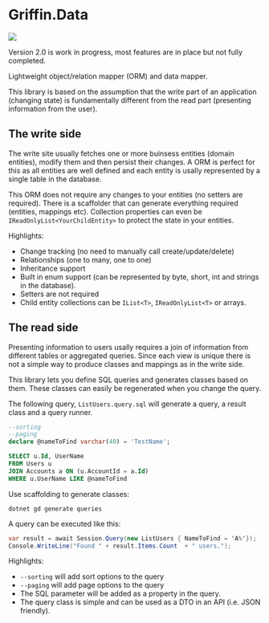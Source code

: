 Griffin.Data
============

<img src="https://ci.appveyor.com/api/projects/status/github/jgauffin/griffin.data?branch=master&svg=true" />

Version 2.0 is work in progress, most features are in place but not fully completed.

Lightweight object/relation mapper (ORM) and data mapper.

This library is based on the assumption that the write part of an application (changing state) is fundamentally different from the read part (presenting information from the user).

## The write side

The write site usually fetches one or more buinsess entities (domain entities), modify them and then persist their changes.
A ORM is perfect for this as all entities are well defined and each entity is usally represented by a single table in the database.

This ORM does not require any changes to your entities (no setters are required). There is a scaffolder that can generate everything required (entities, mappings etc).
Collection properties can even be `IReadOnlyList<YourChildEntity>` to protect the state in your entities.

Highlights:

* Change tracking (no need to manually call create/update/delete)
* Relationships (one to many, one to one)
* Inheritance support
* Built in enum support (can be represented by byte, short, int and strings in the database).
* Setters are not required
* Child entity collections can be  `IList<T>`, `IReadOnlyList<T>` or arrays.

## The read side

Presenting information to users usally requires a join of information from different tables or aggregated queries. Since each view is unique there is not a simple way to produce classes and mappings as in the write side.

This library lets you define SQL queries and generates classes based on them. These classes can easily be regenerated when you change the query.

The following query, `ListUsers.query.sql` will generate a query, a result class and a query runner.


```sql
--sorting
--paging
declare @nameToFind varchar(40) = 'TestName';

SELECT u.Id, UserName
FROM Users u
JOIN Accounts a ON (u.AccountId = a.Id)
WHERE u.UserName LIKE @nameToFind
```

Use scaffolding to generate classes:

```
dotnet gd generate queries
```

A query can be executed like this:

```csharp
var result = await Session.Query(new ListUsers { NameToFind = 'A%'});
Console.WriteLine("Found " + result.Items.Count  + " users.");
```

Highlights:

* `--sorting` will add sort options to the query
* `--paging` will add page options to the query
* The SQL parameter will be added as a property in the query.
* The query class is simple and can be used as a DTO in an API (i.e. JSON friendly).
